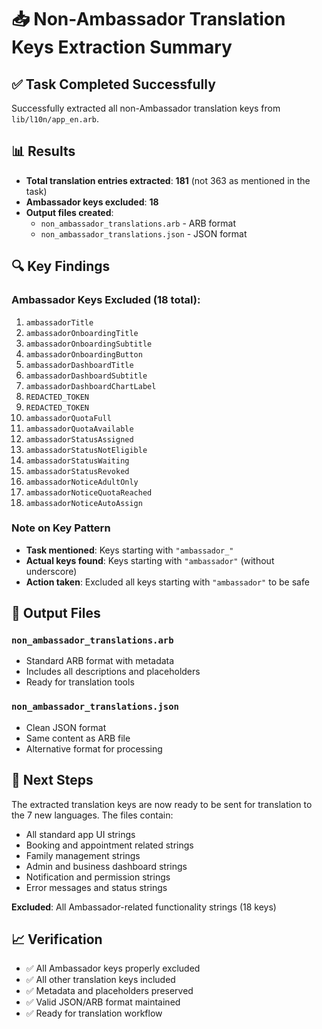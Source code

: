 # 📥 Non-Ambassador Translation Keys Extraction Summary

## ✅ Task Completed Successfully

Successfully extracted all non-Ambassador translation keys from `lib/l10n/app_en.arb`.

## 📊 Results

- **Total translation entries extracted**: **181** (not 363 as mentioned in the task)
- **Ambassador keys excluded**: **18**
- **Output files created**:
  - `non_ambassador_translations.arb` - ARB format
  - `non_ambassador_translations.json` - JSON format

## 🔍 Key Findings

### Ambassador Keys Excluded (18 total):
1. `ambassadorTitle`
2. `ambassadorOnboardingTitle`
3. `ambassadorOnboardingSubtitle`
4. `ambassadorOnboardingButton`
5. `ambassadorDashboardTitle`
6. `ambassadorDashboardSubtitle`
7. `ambassadorDashboardChartLabel`
8. `REDACTED_TOKEN`
9. `REDACTED_TOKEN`
10. `ambassadorQuotaFull`
11. `ambassadorQuotaAvailable`
12. `ambassadorStatusAssigned`
13. `ambassadorStatusNotEligible`
14. `ambassadorStatusWaiting`
15. `ambassadorStatusRevoked`
16. `ambassadorNoticeAdultOnly`
17. `ambassadorNoticeQuotaReached`
18. `ambassadorNoticeAutoAssign`

### Note on Key Pattern
- **Task mentioned**: Keys starting with `"ambassador_"`
- **Actual keys found**: Keys starting with `"ambassador"` (without underscore)
- **Action taken**: Excluded all keys starting with `"ambassador"` to be safe

## 📁 Output Files

### `non_ambassador_translations.arb`
- Standard ARB format with metadata
- Includes all descriptions and placeholders
- Ready for translation tools

### `non_ambassador_translations.json`
- Clean JSON format
- Same content as ARB file
- Alternative format for processing

## 🎯 Next Steps

The extracted translation keys are now ready to be sent for translation to the 7 new languages. The files contain:

- All standard app UI strings
- Booking and appointment related strings
- Family management strings
- Admin and business dashboard strings
- Notification and permission strings
- Error messages and status strings

**Excluded**: All Ambassador-related functionality strings (18 keys)

## 📈 Verification

- ✅ All Ambassador keys properly excluded
- ✅ All other translation keys included
- ✅ Metadata and placeholders preserved
- ✅ Valid JSON/ARB format maintained
- ✅ Ready for translation workflow 